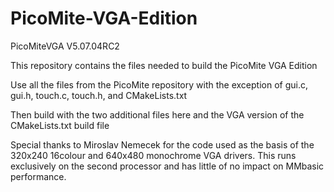# PicoMite-VGA-Edition

PicoMiteVGA V5.07.04RC2

This repository contains the files needed to build the PicoMite VGA Edition

Use all the files from the PicoMite repository with the exception of 
gui.c, 
gui.h, 
touch.c, 
touch.h, 
and CMakeLists.txt

Then build with the two additional files here and the VGA version of the CMakeLists.txt build file

Special thanks to Miroslav Nemecek for the code used as the basis of the 320x240 16colour and 640x480 monochrome VGA drivers. This runs exclusively on the second processor and has little of no impact on MMbasic performance.

